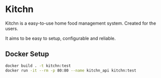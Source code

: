 # Kitchn

Kitchn is a easy-to-use home food management system. Created for the users.

It aims to be easy to setup, configurable and reliable.

## Docker Setup

```bash
docker build . -t kitchn:test
docker run -it --rm -p 80:80 --name kitchn_api kitchn:test
```
